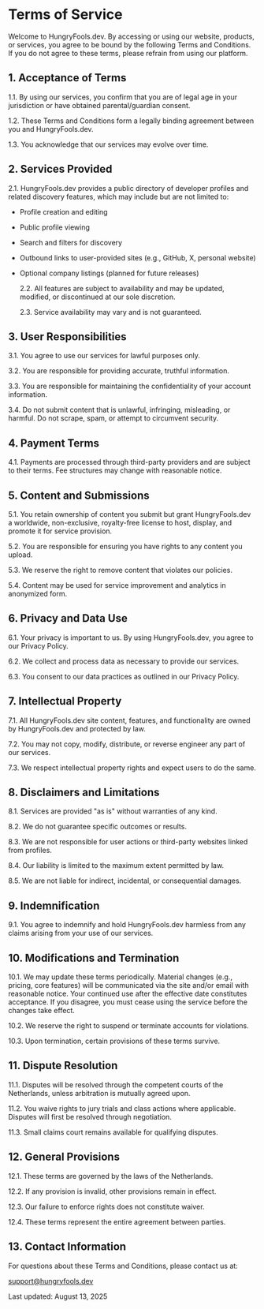 # Terms of Service

Welcome to HungryFools.dev. By accessing or using our website, products, or services, you agree to be bound by the following Terms and Conditions. If you do not agree to these terms, please refrain from using our platform.

## 1. Acceptance of Terms

1.1. By using our services, you confirm that you are of legal age in your jurisdiction or have obtained parental/guardian consent.

1.2. These Terms and Conditions form a legally binding agreement between you and HungryFools.dev.

1.3. You acknowledge that our services may evolve over time.

## 2. Services Provided

2.1. HungryFools.dev provides a public directory of developer profiles and related discovery features, which may include but are not limited to:

- Profile creation and editing
- Public profile viewing
- Search and filters for discovery
- Outbound links to user-provided sites (e.g., GitHub, X, personal website)
- Optional company listings (planned for future releases)

  2.2. All features are subject to availability and may be updated, modified, or discontinued at our sole discretion.

  2.3. Service availability may vary and is not guaranteed.

## 3. User Responsibilities

3.1. You agree to use our services for lawful purposes only.

3.2. You are responsible for providing accurate, truthful information.

3.3. You are responsible for maintaining the confidentiality of your account information.

3.4. Do not submit content that is unlawful, infringing, misleading, or harmful. Do not scrape, spam, or attempt to circumvent security.

## 4. Payment Terms

4.1. Payments are processed through third-party providers and are subject to their terms. Fee structures may change with reasonable notice.

## 5. Content and Submissions

5.1. You retain ownership of content you submit but grant HungryFools.dev a worldwide, non-exclusive, royalty-free license to host, display, and promote it for service provision.

5.2. You are responsible for ensuring you have rights to any content you upload.

5.3. We reserve the right to remove content that violates our policies.

5.4. Content may be used for service improvement and analytics in anonymized form.

## 6. Privacy and Data Use

6.1. Your privacy is important to us. By using HungryFools.dev, you agree to our Privacy Policy.

6.2. We collect and process data as necessary to provide our services.

6.3. You consent to our data practices as outlined in our Privacy Policy.

## 7. Intellectual Property

7.1. All HungryFools.dev site content, features, and functionality are owned by HungryFools.dev and protected by law.

7.2. You may not copy, modify, distribute, or reverse engineer any part of our services.

7.3. We respect intellectual property rights and expect users to do the same.

## 8. Disclaimers and Limitations

8.1. Services are provided "as is" without warranties of any kind.

8.2. We do not guarantee specific outcomes or results.

8.3. We are not responsible for user actions or third-party websites linked from profiles.

8.4. Our liability is limited to the maximum extent permitted by law.

8.5. We are not liable for indirect, incidental, or consequential damages.

## 9. Indemnification

9.1. You agree to indemnify and hold HungryFools.dev harmless from any claims arising from your use of our services.

## 10. Modifications and Termination

10.1. We may update these terms periodically. Material changes (e.g., pricing, core features) will be communicated via the site and/or email with reasonable notice. Your continued use after the effective date constitutes acceptance. If you disagree, you must cease using the service before the changes take effect.

10.2. We reserve the right to suspend or terminate accounts for violations.

10.3. Upon termination, certain provisions of these terms survive.

## 11. Dispute Resolution

11.1. Disputes will be resolved through the competent courts of the Netherlands, unless arbitration is mutually agreed upon.

11.2. You waive rights to jury trials and class actions where applicable. Disputes will first be resolved through negotiation.

11.3. Small claims court remains available for qualifying disputes.

## 12. General Provisions

12.1. These terms are governed by the laws of the Netherlands.

12.2. If any provision is invalid, other provisions remain in effect.

12.3. Our failure to enforce rights does not constitute waiver.

12.4. These terms represent the entire agreement between parties.

## 13. Contact Information

For questions about these Terms and Conditions, please contact us at:

support@hungryfools.dev

Last updated: August 13, 2025
